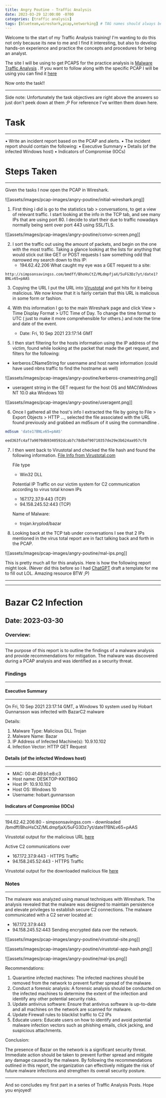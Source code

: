```yaml
---
title: Angry Poutine - Traffic Analysis
date: 2023-03-29 12:00:00 -0700
categories: [traffic analysis]
tags: [blueteam,wireshark,pcap,networking] # TAG names should always be lowercase
---
```


Welcome to the start of my Traffic Analysis training! I'm wanting to do this not only because its new to me and I find it interesting, but also to develop hands-on experience and practice the concepts and procedures for being an analyst. 

The site I will be using to get PCAPS for the practice analysis is [Malware Traffic Analysis](https://www.malware-traffic-analysis.net/) . If you want to follow along with the specific PCAP I will be using you can find it [here](https://www.malware-traffic-analysis.net/2021/09/10/index.html)

Now onto the task!!

---
Side note:
Unfortunately the task objectives are right above the answers so just don't peek down at them ;P
For reference I've written them down here.


# Task
---
• Write an incident report based on the PCAP and alerts. 
• The incident report should contain the following: 
	• Executive Summary 
	• Details (of the infected Windows host) 
	• Indicators of Compromise (IOCs) 


# Steps Taken
---

Given the tasks I now open the PCAP in Wireshark. 

![[assets/images/pcap-images/angry-poutine/initial-wireshark.png]]

1. First thing i did is go to the statistics tab > conversations, to get a view of relevant traffic.
	I start looking at the info in the TCP tab, and see many IPs that are using port 80. I decide to start their due to traffic nowadays normally being sent over port 443 using SSL/TLS.
	
![[assets/images/pcap-images/angry-poutine/convo-screen.png]]

2. I sort the traffic out using the amount of packets, and begin on the one with the most traffic. Taking a glance looking at the lists for anything that would stick out like GET or POST requests I saw something odd that narrowed my search down to this IP: 
	- 194.62.42.206
	What caught my eye was a GET request to a site: 
	
```url
http://simpsonsavingss.com/bmdff/BhoHsCtZ/MLdmpfjaX/5uFG3Dz7yt/date1?BNLv65=pAAS
```

3. Copying the URL I put the URL into [Virustotal](https://www.virustotal.com/gui/url/9461958e723e10c73e2f423c591f3ad04a35b4acbee6f1b48da68c1ee8aada31/details) and got hits for it being malicious.
	We now know that it is fairly certain that this URL is malicious in some form or fashion.

4. With this information I go to the main Wireshark page and click View > Time Display Format > UTC Time of Day. To change the time format to UTC ( just to make it more comprehensible for others.) and note the time and date of the event. 
	- Date: Fri, 10 Sep 2021 23:17:14 GMT

5. I then start filtering for the hosts information using the IP address of the victim, found while looking at the packet that made the get request, and filters for the following: 
- kerberos.CNameString for username and host name information (could have used nbns traffic to find the hostname as well)

![[assets/images/pcap-images/angry-poutine/kerberos-cnamestring.png]]

- useragent string in the GET request for the host OS and MAC(Windows NT 10.0 aka Windows 10)

![[assets/images/pcap-images/angry-poutine/useragent.png]]

6. Once I gathered all the host's info I extracted the file by going to File > Export Objects > HTTP ..., selected the file associated with the URL found previously and grabbed an md5sum of it using the commandline .

```bash
md5sum 'date1?BNLv65=pAAS'

eed363fc4af7a9070d69340592dcab7c78db4f90710357de29e3b624aa957cf8
```

7. I then went back to Virustotal and checked the file hash and found the following information.
	[File Info from Virustotal.com](https://www.virustotal.com/gui/file/eed363fc4af7a9070d69340592dcab7c78db4f90710357de29e3b624aa957cf8/detection)

	File type
	- Win32 DLL
	
	Potential IP Traffic on our victim system for C2 communication according to virus total known IPs
	-   167.172.37.9:443 (TCP)
	-   94.158.245.52:443 (TCP)
	
	Name of Malware:
	- trojan.kryplod/bazar

8. Looking back at the TCP tab under conversations I see that 2 IPs mentioned in the virus total report are in fact talking back and forth in the PCAP.

![[assets/images/pcap-images/angry-poutine/mal-ips.png]]

This is pretty much all for this analysis. Here is how the following report might look.
(Never did this before so I had [ChatGPT](https://chat.openai.com/chat) draft a template for me to fill out LOL. Amazing resource BTW ;P)



---
---
# Bazar C2 Infection
## Date: 2023-03-30

### Overview:
---
The purpose of this report is to outline the findings of a malware analysis and provide recommendations for mitigation. The malware was discovered during a PCAP analysis and was identified as a security threat.


### Findings
---

#### Executive Summary
---
On Fri, 10 Sep 2021 23:17:14 GMT, a Windows 10 system used by Hobart Gunnarsson was infected with BazarC2 malware

Details:
1. Malware Type: Malicious DLL Trojan
2. Malware Name: Bazar
3. IP Address of Infected Machine(s): 10.9.10.102
4. Infection Vector: HTTP GET Request


#### Details (of the infected Windows host) 
---
- MAC: 00:4f:49:b1:e8:c3
- Host name: DESKTOP-KKITB6Q
- Host IP: 10.9.10.102
- Host OS: Windows 10
-  Username: hobart.gunnarsson


#### Indicators of Compromise (IOCs) 
---
194.62.42.206:80 - simpsonsavingss.com - downloaded /bmdff/BhoHsCtZ/MLdmpfjaX/5uFG3Dz7yt/date1?BNLv65=pAAS

Virustotal output for the malicious URL [here](https://www.virustotal.com/gui/url/9461958e723e10c73e2f423c591f3ad04a35b4acbee6f1b48da68c1ee8aada31/detection)

Active C2 communications over 
- 167.172.37.9:443 - HTTPS Traffic
- 94.158.245.52:443 - HTTPS Traffic

Virustotal output for the downloaded malicious file [here](https://www.virustotal.com/gui/file/eed363fc4af7a9070d69340592dcab7c78db4f90710357de29e3b624aa957cf8/detection)


### Notes
---

The malware was analyzed using manual techniques with Wireshark. The analysis revealed that the malware was designed to maintain persistence and elevate privileges to establish secure C2 connections. The malware communicated with a C2 server located at:
- 167.172.37.9:443 
- 94.158.245.52:443
Sending encrypted data over the network.

![[assets/images/pcap-images/angry-poutine/virustotal-site.png]]

![[assets/images/pcap-images/angry-poutine/virustotal-app-hash.png]]

![[assets/images/pcap-images/angry-poutine/mal-ips.png]]

Recommendations:

1. Quarantine infected machines: The infected machines should be removed from the network to prevent further spread of the malware.
2. Conduct a forensic analysis: A forensic analysis should be conducted on the infected machines to determine the extent of the infection and identify any other potential security risks.
3. Update antivirus software: Ensure that antivirus software is up-to-date and all machines on the network are scanned for malware.
4. Update Firewall rules to blacklist traffic to C2 IPs
5. Educate users: Educate users on how to identify and avoid potential malware infection vectors such as phishing emails, click jacking, and suspicious attachments.

Conclusion:

The presence of Bazar on the network is a significant security threat. Immediate action should be taken to prevent further spread and mitigate any damage caused by the malware. By following the recommendations outlined in this report, the organization can effectively mitigate the risk of future malware infections and strengthen its overall security posture.

---

And so concludes my first part in a series of Traffic Analysis Posts. Hope you enjoyed!